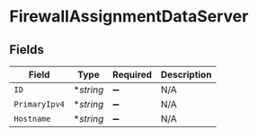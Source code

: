 # FirewallAssignmentDataServer


## Fields

| Field              | Type               | Required           | Description        |
| ------------------ | ------------------ | ------------------ | ------------------ |
| `ID`               | **string*          | :heavy_minus_sign: | N/A                |
| `PrimaryIpv4`      | **string*          | :heavy_minus_sign: | N/A                |
| `Hostname`         | **string*          | :heavy_minus_sign: | N/A                |